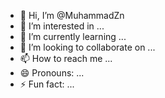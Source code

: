 - 👋 Hi, I’m @MuhammadZn
- 👀 I’m interested in ...
- 🌱 I’m currently learning ...
- 💞️ I’m looking to collaborate on ...
- 📫 How to reach me ...
- 😄 Pronouns: ...
- ⚡ Fun fact: ...

<!---
MuhammadZn/MuhammadZn is a ✨ special ✨ repository because its `README.md` (this file) appears on your GitHub profile.
You can click the Preview link to take a look at your changes.
--->

